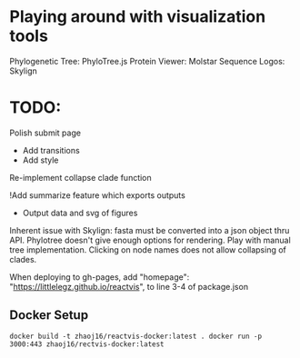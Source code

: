# Playing around with visualization tools
Phylogenetic Tree: PhyloTree.js
Protein Viewer: Molstar
Sequence Logos: Skylign

# TODO:
Polish submit page
  - Add transitions
  - Add style

Re-implement collapse clade function

!Add summarize feature which exports outputs
  - Output data and svg of figures

Inherent issue with Skylign: fasta must be converted into a json object thru API.
Phylotree doesn't give enough options for rendering. Play with manual tree implementation.
Clicking on node names does not allow collapsing of clades.

When deploying to gh-pages, add
  "homepage": "https://littlelegz.github.io/reactvis", 
to line 3-4 of package.json

## Docker Setup
`
docker build -t zhaoj16/reactvis-docker:latest .
docker run -p 3000:443 zhaoj16/rectvis-docker:latest
`